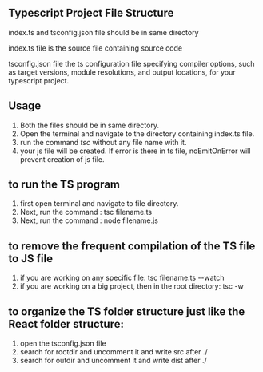 ## Typescript Project File Structure

index.ts and tsconfig.json file should be in same directory

index.ts file is the source file containing source code

tsconfig.json file the ts configuration file specifying compiler options, such as target versions, module resolutions, and output locations, for your typescript project.


## Usage
1. Both the files should be in same directory.
2. Open the terminal and navigate to the directory containing index.ts file.
3. run the command *tsc* without any file name with it.
4. your js file will be created. If error is there in ts file, noEmitOnError will prevent creation of js file.


## to run the TS program
1. first open terminal and navigate to file directory.
2. Next, run the command : tsc filename.ts
3. Next, run the command : node filename.js

## to remove the frequent compilation of the TS file to JS file
1. if you are working on any specific file: tsc filename.ts --watch
2. if you are working on a big project, then in the root directory: tsc -w

## to organize the TS folder structure just like the React folder structure:
1. open the tsconfig.json file
2. search for rootdir and uncomment it and write src after ./
3. search for outdir and uncomment it and write dist after ./